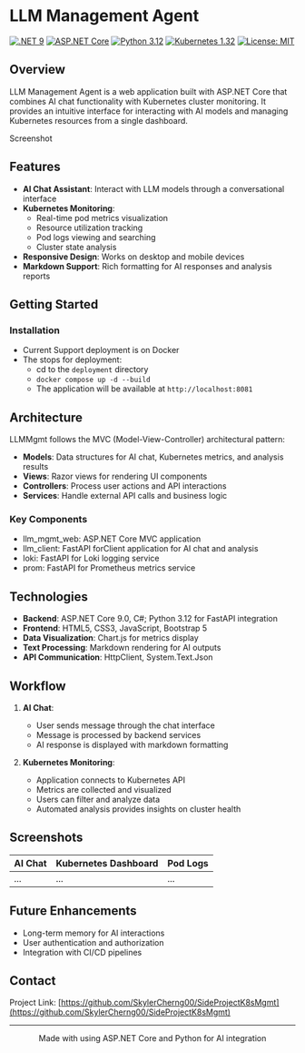 # LLM Management Agent

[![.NET 9](https://img.shields.io/badge/.NET-9-512BD4)](https://dotnet.microsoft.com/)
[![ASP.NET Core](https://img.shields.io/badge/ASP.NET%20Core-9.0-blue)](https://docs.microsoft.com/en-us/aspnet/core/)
[![Python 3.12](https://img.shields.io/badge/Python-3.12-blue)](https://www.python.org/downloads/release/python-3120/)
[![Kubernetes 1.32](https://img.shields.io/badge/Kubernetes-v1.32-green)](https://kubernetes.io/)
[![License: MIT](https://img.shields.io/badge/License-MIT-yellow.svg)](https://opensource.org/licenses/MIT)

## Overview

LLM Management Agent is a web application built with ASP.NET Core that combines AI chat functionality with Kubernetes cluster monitoring. It provides an intuitive interface for interacting with AI models and managing Kubernetes resources from a single dashboard.

Screenshot

## Features

- **AI Chat Assistant**: Interact with LLM models through a conversational interface
- **Kubernetes Monitoring**:
  - Real-time pod metrics visualization
  - Resource utilization tracking
  - Pod logs viewing and searching
  - Cluster state analysis
- **Responsive Design**: Works on desktop and mobile devices
- **Markdown Support**: Rich formatting for AI responses and analysis reports

##  Getting Started

### Installation

- Current Support deployment is on Docker
- The stops for deployment:
  - cd to the `deployment` directory
  - `docker compose up -d --build`
  - The application will be available at `http://localhost:8081`

##  Architecture

LLMMgmt follows the MVC (Model-View-Controller) architectural pattern:

- **Models**: Data structures for AI chat, Kubernetes metrics, and analysis results
- **Views**: Razor views for rendering UI components
- **Controllers**: Process user actions and API interactions
- **Services**: Handle external API calls and business logic

### Key Components

- llm_mgmt_web: ASP.NET Core MVC application
- llm_client: FastAPI forClient application for AI chat and analysis
- loki: FastAPI for Loki logging service
- prom: FastAPI for Prometheus metrics service

## Technologies

- **Backend**: ASP.NET Core 9.0, C#; Python 3.12 for FastAPI integration
- **Frontend**: HTML5, CSS3, JavaScript, Bootstrap 5
- **Data Visualization**: Chart.js for metrics display
- **Text Processing**: Markdown rendering for AI outputs
- **API Communication**: HttpClient, System.Text.Json

##  Workflow

1. **AI Chat**: 
   - User sends message through the chat interface
   - Message is processed by backend services
   - AI response is displayed with markdown formatting

2. **Kubernetes Monitoring**:
   - Application connects to Kubernetes API
   - Metrics are collected and visualized
   - Users can filter and analyze data
   - Automated analysis provides insights on cluster health

## Screenshots

| AI Chat | Kubernetes Dashboard | Pod Logs |
|---------|---------------------|----------|
| ... |... |... |

## Future Enhancements

- Long-term memory for AI interactions
- User authentication and authorization
- Integration with CI/CD pipelines

## Contact

Project Link: [https://github.com/SkylerCherng00/SideProjectK8sMgmt](https://github.com/SkylerCherng00/SideProjectK8sMgmt)

---

<p align="center">
  Made with using ASP.NET Core and Python for AI integration
</p>